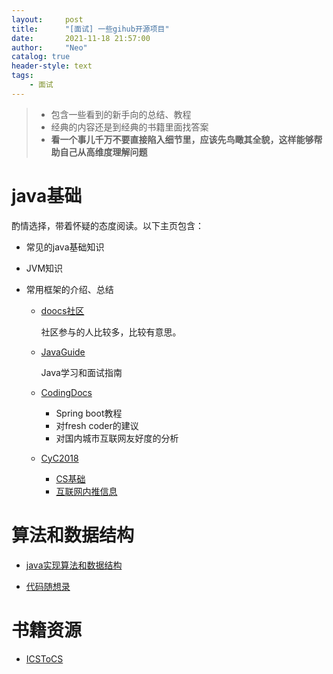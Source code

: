 ```yaml
---
layout:     post
title:      "[面试] 一些gihub开源项目"
date:       2021-11-18 21:57:00
author:     "Neo"
catalog: true
header-style: text
tags:
    - 面试 
---
```


> * 包含一些看到的新手向的总结、教程
> * 经典的内容还是到经典的书籍里面找答案
> * **看一个事儿千万不要直接陷入细节里，应该先鸟瞰其全貌，这样能够帮助自己从高维度理解问题**

# java基础

酌情选择，带着怀疑的态度阅读。以下主页包含：

* 常见的java基础知识

* JVM知识

* 常用框架的介绍、总结

  * [doocs社区](https://github.com/doocs)

    社区参与的人比较多，比较有意思。

  * [JavaGuide](https://github.com/Snailclimb)

    Java学习和面试指南

  * [CodingDocs](https://github.com/CodingDocs)

    * Spring boot教程
    * 对fresh coder的建议
    * 对国内城市互联网友好度的分析

  * [CyC2018](https://github.com/CyC2018)

    * [CS基础](https://github.com/CyC2018/CS-Notes)
    * [互联网内推信息](https://github.com/CyC2018/Job-Recommend)

# 算法和数据结构

* [java实现算法和数据结构](https://github.com/TheAlgorithms/Java)

* [代码随想录](https://www.programmercarl.com/)

# 书籍资源

* [ICSToCS](https://github.com/iCSToCS)

















